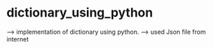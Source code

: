 # dictionary_using_python

--> implementation of dictionary using python.
--> used Json file from internet
